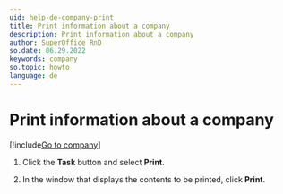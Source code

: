 ```yaml
---
uid: help-de-company-print
title: Print information about a company
description: Print information about a company
author: SuperOffice RnD
so.date: 06.29.2022
keywords: company
so.topic: howto
language: de
---
```


# Print information about a company

[!include[Go to company](../../learn/includes/goto-company.md)]

1. Click the **Task** button and select **Print**.

1. In the window that displays the contents to be printed, click **Print**.

